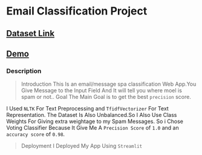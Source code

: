 # **Email Classification Project**
## [Dataset Link](https://www.kaggle.com/datasets/uciml/sms-spam-collection-dataset)

## [Demo]()

### **Description**
> Introduction
This Is an email/message spa classification Web App.You Give Message to the Input Field And It will tell you where moel is spam or not..
> Goal
The Main Goal is to get the best `precision` score.

I Used `NLTK` For Text Preprocessing and `TfidfVectorizer` For Text Representation.
The Dataset Is Also Unbalanced.So I Also Use Class Weights For Giving extra weightage to my  Spam Messages.
So i Chose Voting Classifier Because It Give Me A `Precision Score` of `1.0` and an `accuracy score` of `0.98`.

>Deployment
I Deployed My App Using `Streamlit`
